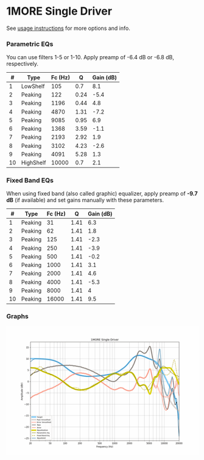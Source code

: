 # 1MORE Single Driver
See [usage instructions](https://github.com/jaakkopasanen/AutoEq#usage) for more options and info.

### Parametric EQs
You can use filters 1-5 or 1-10. Apply preamp of -6.4 dB or -6.8 dB, respectively.

|   # | Type      |   Fc (Hz) |    Q |   Gain (dB) |
|-----|-----------|-----------|------|-------------|
|   1 | LowShelf  |       105 | 0.7  |         8.1 |
|   2 | Peaking   |       122 | 0.24 |        -5.4 |
|   3 | Peaking   |      1196 | 0.44 |         4.8 |
|   4 | Peaking   |      4870 | 1.31 |        -7.2 |
|   5 | Peaking   |      9085 | 0.95 |         6.9 |
|   6 | Peaking   |      1368 | 3.59 |        -1.1 |
|   7 | Peaking   |      2193 | 2.92 |         1.9 |
|   8 | Peaking   |      3102 | 4.23 |        -2.6 |
|   9 | Peaking   |      4091 | 5.28 |         1.3 |
|  10 | HighShelf |     10000 | 0.7  |         2.1 |

### Fixed Band EQs
When using fixed band (also called graphic) equalizer, apply preamp of **-9.7 dB** (if available) and set gains manually with these parameters.

|   # | Type    |   Fc (Hz) |    Q |   Gain (dB) |
|-----|---------|-----------|------|-------------|
|   1 | Peaking |        31 | 1.41 |         6.3 |
|   2 | Peaking |        62 | 1.41 |         1.8 |
|   3 | Peaking |       125 | 1.41 |        -2.3 |
|   4 | Peaking |       250 | 1.41 |        -3.9 |
|   5 | Peaking |       500 | 1.41 |        -0.2 |
|   6 | Peaking |      1000 | 1.41 |         3.1 |
|   7 | Peaking |      2000 | 1.41 |         4.6 |
|   8 | Peaking |      4000 | 1.41 |        -5.3 |
|   9 | Peaking |      8000 | 1.41 |         4   |
|  10 | Peaking |     16000 | 1.41 |         9.5 |

### Graphs
![](./1MORE%20Single%20Driver.png)
